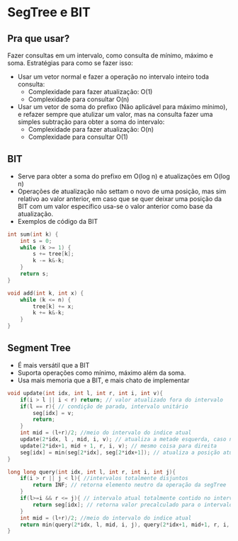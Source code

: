 # SegTree e BIT

## Pra que usar?

Fazer consultas em um intervalo, como consulta de mínimo, máximo e soma. Estratégias para como se fazer isso:  
* Usar um vetor normal e fazer a operação no intervalo inteiro toda consulta:  
    * Complexidade para fazer atualização: O(1)
    * Complexidade para consultar O(n)
* Usar um vetor de soma do prefixo (Não aplicável para máximo mínimo), e refazer sempre que atulizar um valor, mas na consulta fazer uma simples subtração para obter a soma do intervalo:  
    * Complexidade para fazer atualização: O(n)
    * Complexidade para consultar O(1)

## BIT

* Serve para obter a soma do prefixo em O(log n) e atualizações em O(log n)
* Operações de atualização não settam o novo de uma posição, mas sim relativo ao valor anterior, em caso que se quer deixar uma posição da BIT com um valor específico usa-se o valor anterior como base da atualização.
* Exemplos de código da BIT
```c++
int sum(int k) {
    int s = 0;
    while (k >= 1) {
        s += tree[k];
        k -= k&-k;
    }
    return s;
}

void add(int k, int x) {
    while (k <= n) {
        tree[k] += x;
        k += k&-k;
    }
}
```

## Segment Tree

* É mais versátil que a BIT
* Suporta operações como mínimo, máximo além da soma.
* Usa mais memoria que a BIT, e mais chato de implementar

```c++
void update(int idx, int l, int r, int i, int v){
    if(i > l || i < r) return; // valor atualizado fora do intervalo
    if(l == r){ // condição de parada, intervalo unitário
        seg[idx] = v;
        return;
    }
    int mid = (l+r)/2; //meio do intervalo do indice atual
    update(2*idx, l , mid, i, v); // atualiza a metade esquerda, caso não seja necessário, será retornara logo após entrar na função
    update(2*idx+1, mid + 1, r, i, v); // mesmo coisa para direita
    seg[idx] = min(seg[2*idx], seg[2*idx+1]); // atualiza a posição atual com base nos dois filhos
}

long long query(int idx, int l, int r, int i, int j){
    if(i > r || j < l){ //intervalos totalmente disjuntos
        return INF; // retorna elemento neutro da operação da segTree
    }
    if(l>=i && r <= j){ // intervalo atual totalmente contido no intervalo da quary
        return seg[idx]; // retorna valor precalculado para o intervalo atual
    }
    int mid = (l+r)/2; //meio do intervalo do indice atual
    return min(query(2*idx, l, mid, i, j), query(2*idx+1, mid+1, r, i, j)); //recorre as duas metades para obeter a resposta
}
```